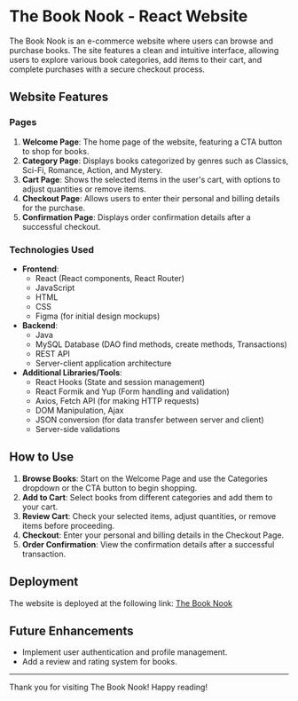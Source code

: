# The Book Nook - React Website

The Book Nook is an e-commerce website where users can browse and purchase books. The site features a clean and intuitive interface, allowing users to explore various book categories, add items to their cart, and complete purchases with a secure checkout process.

## Website Features

### Pages
1. **Welcome Page**: The home page of the website, featuring a CTA button to shop for books.
2. **Category Page**: Displays books categorized by genres such as Classics, Sci-Fi, Romance, Action, and Mystery.
3. **Cart Page**: Shows the selected items in the user's cart, with options to adjust quantities or remove items.
4. **Checkout Page**: Allows users to enter their personal and billing details for the purchase.
5. **Confirmation Page**: Displays order confirmation details after a successful checkout.

### Technologies Used
- **Frontend**: 
  - React (React components, React Router)
  - JavaScript
  - HTML
  - CSS
  - Figma (for initial design mockups)
- **Backend**:
  - Java
  - MySQL Database (DAO find methods, create methods, Transactions)
  - REST API
  - Server-client application architecture
- **Additional Libraries/Tools**:
  - React Hooks (State and session management)
  - React Formik and Yup (Form handling and validation)
  - Axios, Fetch API (for making HTTP requests)
  - DOM Manipulation, Ajax
  - JSON conversion (for data transfer between server and client)
  - Server-side validations

## How to Use
1. **Browse Books**: Start on the Welcome Page and use the Categories dropdown or the CTA button to begin shopping.
2. **Add to Cart**: Select books from different categories and add them to your cart.
3. **Review Cart**: Check your selected items, adjust quantities, or remove items before proceeding.
4. **Checkout**: Enter your personal and billing details in the Checkout Page.
5. **Order Confirmation**: View the confirmation details after a successful transaction.

## Deployment
The website is deployed at the following link: [The Book Nook](https://cs5244.cs.vt.edu:8443/JaspreetBookstoreTransact)

## Future Enhancements
- Implement user authentication and profile management.
- Add a review and rating system for books.

---

Thank you for visiting The Book Nook! Happy reading!
